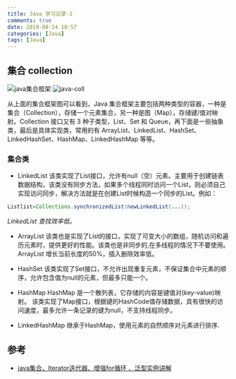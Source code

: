 ```yaml
---
title: Java 学习记录-2
comments: true
date: 2019-08-24 10:57
categories: [Java]
tags: [Java]
---
```


## 集合 collection
![java集合框架](/assets/images/tech/java集合框架.png "java集合框架")
![java-coll](/assets/images/tech/java-coll.png "java-coll")

从上面的集合框架图可以看到，Java 集合框架主要包括两种类型的容器，一种是集合（Collection），存储一个元素集合，另一种是图（Map），存储键/值对映射。Collection 接口又有 3 种子类型，List、Set 和 Queue，再下面是一些抽象类，最后是具体实现类，常用的有 ArrayList、LinkedList、HashSet、LinkedHashSet、HashMap、LinkedHashMap 等等。

<!-- more -->

### 集合类
- LinkedList
该类实现了List接口，允许有null（空）元素。主要用于创建链表数据结构，该类没有同步方法，如果多个线程同时访问一个List，则必须自己实现访问同步，解决方法就是在创建List时候构造一个同步的List。例如：
```java
Listlist=Collections.synchronizedList(newLinkedList(...));
```
*LinkedList 查找效率低。*

- ArrayList
该类也是实现了List的接口，实现了可变大小的数组，随机访问和遍历元素时，提供更好的性能。该类也是非同步的,在多线程的情况下不要使用。ArrayList 增长当前长度的50%，插入删除效率低。

- HashSet
该类实现了Set接口，不允许出现重复元素，不保证集合中元素的顺序，允许包含值为null的元素，但最多只能一个。

- HashMap 
HashMap 是一个散列表，它存储的内容是键值对(key-value)映射。
该类实现了Map接口，根据键的HashCode值存储数据，具有很快的访问速度，最多允许一条记录的键为null，不支持线程同步。

- LinkedHashMap 
继承于HashMap，使用元素的自然顺序对元素进行排序.



## 参考
- [java集合、Iterator迭代器、增强for循环 、泛型实例讲解](http://www.manongzj.com/blog/1-eziafihphrppsew.html)
